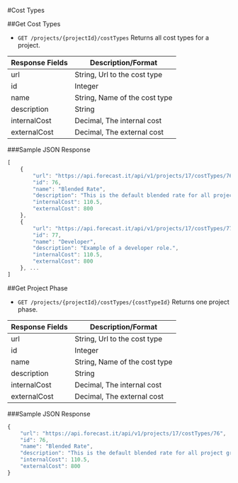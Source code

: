 #Cost Types

##Get Cost Types

* `GET /projects/{projectId}/costTypes` Returns all cost types for a project.

|Response Fields | Description/Format|
|------------ | -------------|
|url | String, Url to the cost type|
|id | Integer|
|name | String, Name of the cost type|
|description | String|
|internalCost | Decimal, The internal cost|
|externalCost | Decimal, The external cost|

###Sample JSON Response
```javascript
[
    {
        "url": "https://api.forecast.it/api/v1/projects/17/costTypes/76",
        "id": 76,
        "name": "Blended Rate",
        "description": "This is the default blended rate for all project groups.",
        "internalCost": 110.5,
        "externalCost": 800
    },
    {
        "url": "https://api.forecast.it/api/v1/projects/17/costTypes/77",
        "id": 77,
        "name": "Developer",
        "description": "Example of a developer role.",
        "internalCost": 110.5,
        "externalCost": 800
    }, ...
]
```

##Get Project Phase

* `GET /projects/{projectId}/costTypes/{costTypeId}` Returns one project phase.

|Response Fields | Description/Format|
|------------ | -------------|
|url | String, Url to the cost type|
|id | Integer|
|name | String, Name of the cost type|
|description | String|
|internalCost | Decimal, The internal cost|
|externalCost | Decimal, The external cost|

###Sample JSON Response
```javascript
{
    "url": "https://api.forecast.it/api/v1/projects/17/costTypes/76",
    "id": 76,
    "name": "Blended Rate",
    "description": "This is the default blended rate for all project groups.",
    "internalCost": 110.5,
    "externalCost": 800
}
```